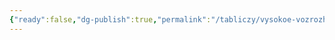 ```yaml
---
{"ready":false,"dg-publish":true,"permalink":"/tabliczy/vysokoe-vozrozhdenie/dvor-monastyrya-santa-mariya-della-pache/","dgPassFrontmatter":true}
---
```



